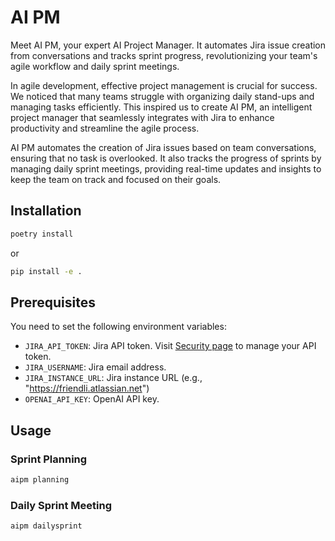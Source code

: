 # AI PM

Meet AI PM, your expert AI Project Manager. It automates Jira issue creation from conversations and tracks sprint progress, revolutionizing your team's agile workflow and daily sprint meetings.

In agile development, effective project management is crucial for success. We noticed that many teams struggle with organizing daily stand-ups and managing tasks efficiently. This inspired us to create AI PM, an intelligent project manager that seamlessly integrates with Jira to enhance productivity and streamline the agile process.

AI PM automates the creation of Jira issues based on team conversations, ensuring that no task is overlooked. It also tracks the progress of sprints by managing daily sprint meetings, providing real-time updates and insights to keep the team on track and focused on their goals.

## Installation

```sh
poetry install
```

or

```sh
pip install -e .
```

## Prerequisites

You need to set the following environment variables:

- `JIRA_API_TOKEN`: Jira API token. Visit [Security page](https://id.atlassian.com/manage-profile/security) to manage your API token.
- `JIRA_USERNAME`: Jira email address.
- `JIRA_INSTANCE_URL`: Jira instance URL (e.g., "https://friendli.atlassian.net")
- `OPENAI_API_KEY`: OpenAI API key.

## Usage

### Sprint Planning

```sh
aipm planning
```

### Daily Sprint Meeting

```sh
aipm dailysprint
```
